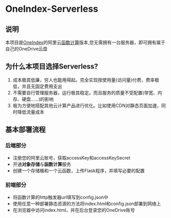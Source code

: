 # OneIndex-Serverless
## 说明
本项目是[OneIndex](https://github.com/donwa/oneindex)的阿里云[函数计算](https://help.aliyun.com/document_detail/51733.html)版本,您无需拥有一台服务器，即可拥有属于自己的OneDrive云盘
## 为什么本项目选择Serverless?

1. 成本极其低廉，穷人也能用得起。完全实现按使用量(访问量)付费，费率极低，并且无固定费用支出
2. 不需要自行管理服务器，运行极其稳定。而且服务的质量不受配置(带宽、内存、硬盘......)的影响
3. 极为方便地搭配其他云计算产品进行优化。比如使用CDN对静态页面加速，同时降低流量成本

## 基本部署流程
### 后端部分
* 注册您的阿里云账号，获取accessKey和accessKeySecret
* 开通**对象存储**与**函数计算**服务
* 创建一个存储桶和一个云函数，上传Flask程序，并填写必要的配置
### 前端部分
* 将函数计算的http触发器url填写到config.json中
* 使用任意一种部署静态资源的方法将index.html和config.json部署到网络上
* 在浏览器中访问index.html，并在后台登录您的OneDrive账号
